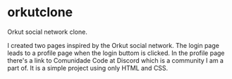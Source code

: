 # orkutclone
Orkut social network clone.

I created two pages inspired by the Orkut social network. The login page leads to a profile page when the login buttom is clicked. 
In the profile page there's a link to Comunidade Code at Discord which is a community I am a part of.
It is a simple project using only HTML and CSS.

